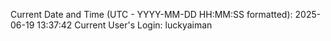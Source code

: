 Current Date and Time (UTC - YYYY-MM-DD HH:MM:SS formatted): 2025-06-19 13:37:42
Current User's Login: luckyaiman

